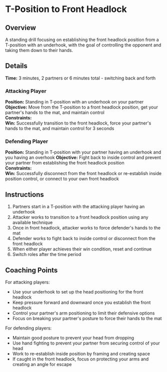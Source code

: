 # T-Position to Front Headlock

## Overview
A standing drill focusing on establishing the front headlock position from a T-position with an underhook, with the goal of controlling the opponent and taking them down to their hands.

## Details
**Time:** 3 minutes, 2 partners or 6 minutes total - switching back and forth  

### Attacking Player
**Position:** Standing in T-position with an underhook on your partner  
**Objective:** Move from the T-position to a front headlock position, get your partner's hands to the mat, and maintain control  
**Constraints:**  
**Win:** Successfully transition to the front headlock, force your partner's hands to the mat, and maintain control for 3 seconds  

### Defending Player
**Position:** Standing in T-position with your partner having an underhook and you having an overhook
**Objective:** Fight back to inside control and prevent your partner from establishing the front headlock position  
**Constraints:**  
**Win:** Successfully disconnect from the front headlock or re-establish inside position control, or connect to your own front headlock 

## Instructions
1. Partners start in a T-position with the attacking player having an underhook
2. Attacker works to transition to a front headlock position using any available technique
3. Once in front headlock, attacker works to force defender's hands to the mat
4. Defender works to fight back to inside control or disconnect from the front headlock
5. When either player achieves their win condition, reset and continue
6. Switch roles after the time period

## Coaching Points
For attacking players:
- Use your underhook to set up the head positioning for the front headlock
- Keep pressure forward and downward once you establish the front headlock
- Control your partner's arm positioning to limit their defensive options
- Focus on breaking your partner's posture to force their hands to the mat

For defending players:
- Maintain good posture to prevent your head from dropping
- Use hand fighting to prevent your partner from securing control of your head
- Work to re-establish inside position by framing and creating space
- If caught in the front headlock, focus on protecting your arms and creating an angle for escape
